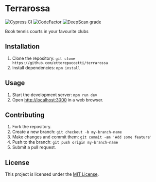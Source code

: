 # Terrarossa

[![Cypress CI](https://github.com/ettorepuccetti/terrarossa/actions/workflows/cypress-testing.yml/badge.svg)](https://github.com/ettorepuccetti/terrarossa/actions/workflows/cypress-testing.yml)
[![CodeFactor](https://www.codefactor.io/repository/github/ettorepuccetti/terrarossa/badge)](https://www.codefactor.io/repository/github/ettorepuccetti/terrarossa)
[![DeepScan grade](https://deepscan.io/api/teams/21832/projects/25210/branches/785235/badge/grade.svg)](https://deepscan.io/dashboard#view=project&tid=21832&pid=25210&bid=785235)

Book tennis courts in your favourite clubs

## Installation

1. Clone the repository: `git clone https://github.com/ettorepuccetti/terrarossa`
2. Install dependencies: `npm install`

## Usage

1. Start the development server: `npm run dev`
2. Open [http://localhost:3000](http://localhost:3000) in a web browser.

## Contributing

1. Fork the repository.
2. Create a new branch: `git checkout -b my-branch-name`
3. Make changes and commit them: `git commit -am 'Add some feature'`
4. Push to the branch: `git push origin my-branch-name`
5. Submit a pull request.

## License

This project is licensed under the [MIT License](LICENSE).
